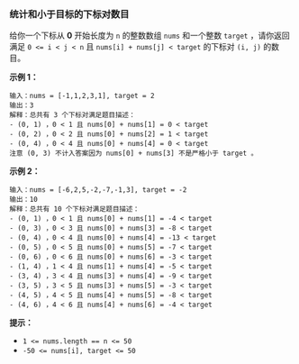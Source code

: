 ### 统计和小于目标的下标对数目 ###
给你一个下标从 **0** 开始长度为 `n` 的整数数组 `nums` 和一个整数 `target` ，请你返回满足 `0 <= i < j < n` 且 `nums[i] + nums[j] < target` 的下标对 `(i, j)` 的数目。

**示例 1：**

```
输入：nums = [-1,1,2,3,1], target = 2
输出：3
解释：总共有 3 个下标对满足题目描述：
- (0, 1) ，0 < 1 且 nums[0] + nums[1] = 0 < target
- (0, 2) ，0 < 2 且 nums[0] + nums[2] = 1 < target 
- (0, 4) ，0 < 4 且 nums[0] + nums[4] = 0 < target
注意 (0, 3) 不计入答案因为 nums[0] + nums[3] 不是严格小于 target 。
```

**示例 2：**

```
输入：nums = [-6,2,5,-2,-7,-1,3], target = -2
输出：10
解释：总共有 10 个下标对满足题目描述：
- (0, 1) ，0 < 1 且 nums[0] + nums[1] = -4 < target
- (0, 3) ，0 < 3 且 nums[0] + nums[3] = -8 < target
- (0, 4) ，0 < 4 且 nums[0] + nums[4] = -13 < target
- (0, 5) ，0 < 5 且 nums[0] + nums[5] = -7 < target
- (0, 6) ，0 < 6 且 nums[0] + nums[6] = -3 < target
- (1, 4) ，1 < 4 且 nums[1] + nums[4] = -5 < target
- (3, 4) ，3 < 4 且 nums[3] + nums[4] = -9 < target
- (3, 5) ，3 < 5 且 nums[3] + nums[5] = -3 < target
- (4, 5) ，4 < 5 且 nums[4] + nums[5] = -8 < target
- (4, 6) ，4 < 6 且 nums[4] + nums[6] = -4 < target
```



**提示：**

* `1 <= nums.length == n <= 50`
* `-50 <= nums[i], target <= 50`

